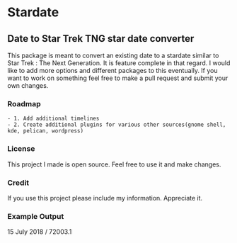 # Stardate

## Date to Star Trek TNG star date converter

This package is meant to convert an existing date to a stardate similar to Star Trek : The Next Generation.  It is feature complete in that regard.  I would like to add more options and different packages to this eventually.  If you want to work on something feel free to make a pull request and submit your own changes.

### Roadmap
	- 1. Add additional timelines
	- 2. Create additional plugins for various other sources(gnome shell, kde, pelican, wordpress)

### License
This project I made is open source.  Feel free to use it and make changes.

### Credit
If you use this project please include my information.  Appreciate it.

### Example Output 
15 July 2018 / 72003.1
